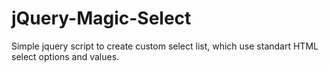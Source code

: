 # jQuery-Magic-Select
Simple jquery script to create custom select list, which use standart HTML select options and values.
